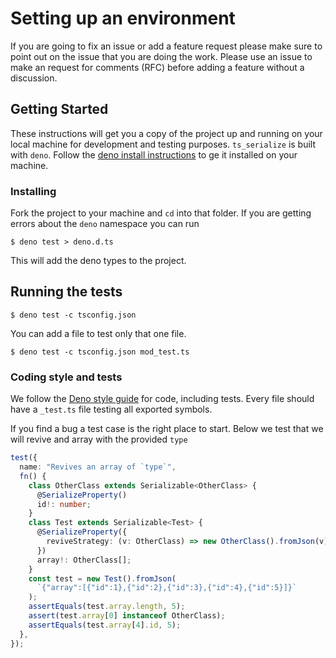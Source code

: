 # Setting up an environment

If you are going to fix an issue or add a feature request please make sure to
point out on the issue that you are doing the work. Please use an issue to make
an request for comments (RFC) before adding a feature without a discussion.

## Getting Started

These instructions will get you a copy of the project up and running on your local machine for development and testing purposes. `ts_serialize` is built with `deno`. Follow the [deno install instructions](https://github.com/denoland/deno_install) to ge it installed on your machine.

### Installing

Fork the project to your machine and `cd` into that folder. If you are getting errors about the
`deno` namespace you can run

```
$ deno test > deno.d.ts
```

This will add the deno types to the project.

## Running the tests

```
$ deno test -c tsconfig.json
```

You can add a file to test only that one file.

```
$ deno test -c tsconfig.json mod_test.ts
```

### Coding style and tests

We follow the [Deno style guide](https://deno.land/manual/contributing/style_guide)
for code, including tests. Every file should have a `_test.ts` file testing all exported symbols.

If you find a bug a test case is the right place to start. Below we test that we will revive
and array with the provided `type`

```ts
test({
  name: "Revives an array of `type`",
  fn() {
    class OtherClass extends Serializable<OtherClass> {
      @SerializeProperty()
      id!: number;
    }
    class Test extends Serializable<Test> {
      @SerializeProperty({
        reviveStrategy: (v: OtherClass) => new OtherClass().fromJson(v),
      })
      array!: OtherClass[];
    }
    const test = new Test().fromJson(
      `{"array":[{"id":1},{"id":2},{"id":3},{"id":4},{"id":5}]}`
    );
    assertEquals(test.array.length, 5);
    assert(test.array[0] instanceof OtherClass);
    assertEquals(test.array[4].id, 5);
  },
});
```
